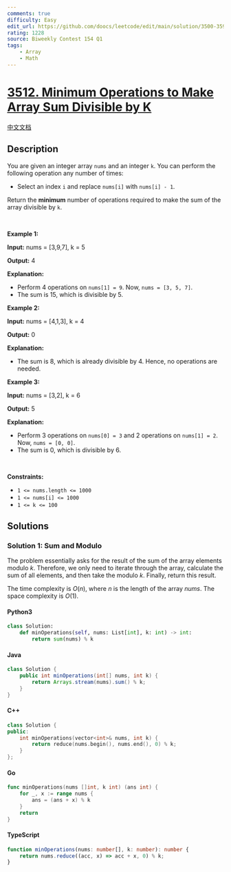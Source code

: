```yaml
---
comments: true
difficulty: Easy
edit_url: https://github.com/doocs/leetcode/edit/main/solution/3500-3599/3512.Minimum%20Operations%20to%20Make%20Array%20Sum%20Divisible%20by%20K/README_EN.md
rating: 1228
source: Biweekly Contest 154 Q1
tags:
    - Array
    - Math
---
```


<!-- problem:start -->

# [3512. Minimum Operations to Make Array Sum Divisible by K](https://leetcode.com/problems/minimum-operations-to-make-array-sum-divisible-by-k)

[中文文档](/solution/3500-3599/3512.Minimum%20Operations%20to%20Make%20Array%20Sum%20Divisible%20by%20K/README.md)

## Description

<!-- description:start -->

<p>You are given an integer array <code>nums</code> and an integer <code>k</code>. You can perform the following operation any number of times:</p>

<ul>
	<li>Select an index <code>i</code> and replace <code>nums[i]</code> with <code>nums[i] - 1</code>.</li>
</ul>

<p>Return the <strong>minimum</strong> number of operations required to make the sum of the array divisible by <code>k</code>.</p>

<p>&nbsp;</p>
<p><strong class="example">Example 1:</strong></p>

<div class="example-block">
<p><strong>Input:</strong> <span class="example-io">nums = [3,9,7], k = 5</span></p>

<p><strong>Output:</strong> <span class="example-io">4</span></p>

<p><strong>Explanation:</strong></p>

<ul>
	<li>Perform 4 operations on <code>nums[1] = 9</code>. Now, <code>nums = [3, 5, 7]</code>.</li>
	<li>The sum is 15, which is divisible by 5.</li>
</ul>
</div>

<p><strong class="example">Example 2:</strong></p>

<div class="example-block">
<p><strong>Input:</strong> <span class="example-io">nums = [4,1,3], k = 4</span></p>

<p><strong>Output:</strong> <span class="example-io">0</span></p>

<p><strong>Explanation:</strong></p>

<ul>
	<li>The sum is 8, which is already divisible by 4. Hence, no operations are needed.</li>
</ul>
</div>

<p><strong class="example">Example 3:</strong></p>

<div class="example-block">
<p><strong>Input:</strong> <span class="example-io">nums = [3,2], k = 6</span></p>

<p><strong>Output:</strong> <span class="example-io">5</span></p>

<p><strong>Explanation:</strong></p>

<ul>
	<li>Perform 3 operations on <code>nums[0] = 3</code> and 2 operations on <code>nums[1] = 2</code>. Now, <code>nums = [0, 0]</code>.</li>
	<li>The sum is 0, which is divisible by 6.</li>
</ul>
</div>

<p>&nbsp;</p>
<p><strong>Constraints:</strong></p>

<ul>
	<li><code>1 &lt;= nums.length &lt;= 1000</code></li>
	<li><code>1 &lt;= nums[i] &lt;= 1000</code></li>
	<li><code>1 &lt;= k &lt;= 100</code></li>
</ul>

<!-- description:end -->

## Solutions

<!-- solution:start -->

### Solution 1: Sum and Modulo

The problem essentially asks for the result of the sum of the array elements modulo $k$. Therefore, we only need to iterate through the array, calculate the sum of all elements, and then take the modulo $k$. Finally, return this result.

The time complexity is $O(n)$, where $n$ is the length of the array $\textit{nums}$. The space complexity is $O(1)$.

<!-- tabs:start -->

#### Python3

```python
class Solution:
    def minOperations(self, nums: List[int], k: int) -> int:
        return sum(nums) % k
```

#### Java

```java
class Solution {
    public int minOperations(int[] nums, int k) {
        return Arrays.stream(nums).sum() % k;
    }
}
```

#### C++

```cpp
class Solution {
public:
    int minOperations(vector<int>& nums, int k) {
        return reduce(nums.begin(), nums.end(), 0) % k;
    }
};
```

#### Go

```go
func minOperations(nums []int, k int) (ans int) {
	for _, x := range nums {
		ans = (ans + x) % k
	}
	return
}
```

#### TypeScript

```ts
function minOperations(nums: number[], k: number): number {
    return nums.reduce((acc, x) => acc + x, 0) % k;
}
```

<!-- tabs:end -->

<!-- solution:end -->

<!-- problem:end -->
